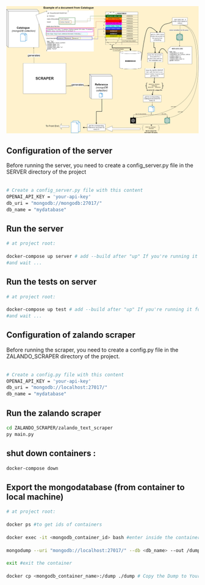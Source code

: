 
[![Big picture of the project](https://github.com/Aziz4785/stylist.ai/blob/master/bigpicture.jpg)](https://github.com/Aziz4785/stylist.ai/blob/master/bigpicture.jpg)
## Configuration of the server
Before running the server, you need to create a config_server.py file in the SERVER directory of the project
```bash

# Create a config_server.py file with this content
OPENAI_API_KEY = 'your-api-key'
db_uri = "mongodb://mongodb:27017/"
db_name = "mydatabase"

```
## Run the server
```bash
# at project root:

docker-compose up server # add --build after "up" If you're running it for the first time or after modifying the server code
#and wait ...
```
## Run the tests on server
```bash
# at project root:

docker-compose up test # add --build after "up" If you're running it for the first time or after modifying the test
#and wait ...
```

## Configuration of zalando scraper
Before running the scraper, you need to create a config.py file in the ZALANDO_SCRAPER directory of the project.
```bash

# Create a config.py file with this content
OPENAI_API_KEY = 'your-api-key'
db_uri = "mongodb://localhost:27017/"
db_name = "mydatabase"

```

## Run the zalando scraper
```bash
cd ZALANDO_SCRAPER/zalando_text_scraper
py main.py

```

## shut down containers : 
```bash
docker-compose down

```

## Export the mongodatabase (from container to local machine)
```bash
# at project root:

docker ps #to get ids of containers

docker exec -it <mongodb_container_id> bash #enter inside the container

mongodump --uri "mongodb://localhost:27017/" --db <db_name> --out /dump #create a dump of the "mydatabase" database and place it in the /dump directory inside the container.

exit #exit the container

docker cp <mongodb_container_name>:/dump ./dump # Copy the Dump to Your Host Machine
```
